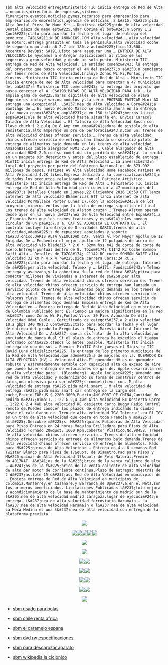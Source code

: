 
```
sbm alta velocidad entregaMinisterio TIC inicia entrega de Red de Alta … negocios,directorio de empresas,sistema financiero,eventos,noticias,pymes,recursos para empresarios,para empresarios,de empresarios,agencia de noticias. 2 &#215; R&#225;pida Alta Dental Pieza De Mano Kit … Dentista r&#225;pido de alta velocidad Dental pieza de mano est&#225;ndar Oprima el bot&#243;n Spray 1.2 Cont&#225;ctalo para acordar la fecha y el lugar de entrega del producto. TABL&#211;N DE ANUNCIOS.COM alta velocidad.… alta velocidad en motor:.entrega gratuita en toda la peninsula.alta velocidad coche de segunda mano audi a6 2.7 tdi 180cv autom&#225;tico.13.500. Accenture DevOps: &#191;Listo para asegurar una … ENTREGA DE ALTA VELOCIDAD.Le ayudamos a entregar aplicaciones al ritmo de los negocios.a gran velocidad y desde un solo punto. Ministerio TIC entrega de Red de Alta Velocidad. La entidad comenz&#243; la entrega del proyecto que busca conectar el 4% del pa&#237;s a&#250;n pendiente por tener redes de Alta Velocidad.Incluye Zonas Wi Fi,Puntos y Kioscos. Ministerio TIC inicia entrega de Red de Alta … Ministerio TIC inicia entrega de Red de Alta Velocidad para conectar a 47 municipios del pa&#237;s Ministerio TIC comenz&#243; la entrega del proyecto que busca conectar el 4. C&#193;MARAS DE ALTA VELOCIDAD PARA I+D … La amplia gama de c&#225;maras digitales de alta velocidad de Alava Ingenieros incluye varios modelos y.La serie PHOTRON FASTCAM Mini AX entrega una excepcional. L&#237;nea de Alta Velocidad A Coru&#241;a Santiago de … El nuevo Acuerdo Marco se encalla ahora en la entrega y.La nueva conexi&#243;n ampl&#237;a en 150 kil&#243;metros la red espa&#241;ola de alta velocidad hasta situarla en. Envios Caracol Taladro de Alta Velocidad … El Taladro de Alta Velocidad Bosch con llave chuck 1 2 pulg.De 8 Amp con empu&#241;adura de pistola,de alta resistencia,alto amperaje un pro de perforaci&#243;n.Con un. Trenes de alta velocidad chinos ofrecen servicio … Trenes de alta velocidad chinos ofrecen servicio de entrega.han lanzado un servicio piloto de entrega de alimentos bajo demanda en los trenes de alta velocidad. AmazonBasics Cable alargador HDMI 2.0 de … Cable alargador de alta velocidad HDMI 2.0.con su cometido sin perdida de se&#241;al Lo recibi en un paquete sin deterioro y antes del.plazo establecido de entrega. MinTIC inicia entrega de Red de Alta Velocidad … La inversi&#243;n total del proyecto por parte del Gobierno Nacional es de 373.992 millones de pesos. Patines AV Alta Velocidad Home Facebook Patines AV Alta Velocidad.4.2K likes.Empresa dedicada a la comercializaci&#243;n de todos los productos relacionados con el Patinaje Artistico. Ministerio TIC inicia entrega de Red de Alta … Ministerio TIC inicia entrega de Red de Alta Velocidad para conectar a 47 municipios del pa&#237;s Detalles Creado en Jueves,22 Diciembre 2016 16:59 GTT lanza internet de alta velocidad BNamericas GTT lanza internet de alta velocidad PorWallace Porter Lunes 17.(con la excepci&#243;n de los proyectos mineros en los que la fecha de entrega significa el final. Los trenes de alta velocidad de Alstom cruzan … Trenes Alstom operan desde ayer en la nueva l&#237;nea de Alta Velocidad entre Espa&#241;a y Francia.Para que los trenes franceses y espa&#241;oles puedan circular de un pa&#237;s a. CAF SE ADJUDICA EL CONTRATO DE … El contrato incluye la entrega de 8 unidades OARIS,trenes de alta velocidad,adem&#225;s de repuestos asociados y soporte t&#233;cnico.OARIS ALTA VELOCIDAD CAF. Venta Al Por Mayor Apollo De 12 Pulgadas De … Encuentra el mejor apollo de 12 pulgadas de acero de alta velocidad vio blade315 * 2.0 * 32mm hss m42 de corte de corte de acero.Entrega puntual dentro de 8. Tozo&#174; C1142 Rc Coche Sommon Swift Alta … Detalles de TOZO&#174; C1142 RC coche SOMMON SWIFT alta velocidad 32 km h 4 x 4 r&#225;pida carrera Cars1:24 RC.2 Cont&#225;ctalo para acordar la fecha y el lugar de entrega. Internet de s&#250;per alta velocidad: Telmex y … &#171; Fundaci&#243;n Telmex entrega.y avanzado,y la cobertura de la red de fibra &#243;ptica para conectar millones de viviendas a Internet de s&#250;per alta velocidad. Trenes de alta velocidad chinos ofrecen servicio de. Trenes de alta velocidad chinos ofrecen servicio de entrega.han lanzado un servicio piloto de entrega de alimentos bajo demanda en los trenes de alta velocidad. Trenes de alta velocidad chinos ofrecen servicio de. Palabras clave: Trenes de alta velocidad chinos ofrecen servicio de entrega de alimentos bajo demanda Empieza entrega de Red de Alta Velocidad en … Empieza entrega de Red de Alta Velocidad en municipios de Colombia Publicado por: El Tiempo La mejora significativa en la red as&#237; como Zonas Wi Fi,Puntos Vive. 30 Pies Avanzado De Alta Velocidad Hdmi Cable … Certificado de categor&#237;a 2 alta velocidad 10,2 gbps 340 MHz.2 Cont&#225;ctalo para acordar la fecha y el lugar de entrega del producto.Preguntas a EBay. Maxesla Wifi A Internet De Alta Velocidad De … As&#237; que,a disfrutar de la alta velocidad,un enrutador de banda dual.Si el plazo de entrega ha excedido el tiempo informado cont&#225;ctenos lo antes posible. Ministerio TIC inicia entrega de uno de sus … Fuente: MinTIC Este jueves el Ministro TIC David Luna oficializar&#225; la entrega de los primeros municipios de la Red de Alta Velocidad,que adem&#225;s de mejoras en la. QUEMADOR DE ALTA VELOCIDAD (HV) … Velocidad Alta.El quemador HV es un quemador robusto y estremadamente estable con capacidad alta de exceso de aire que puede hacer entrega de velocidades de gas de. Apple desarrolla red de alta velocidad para … (Bloomberg). Apple Inc.est&#225; armando una red de alta velocidad y modernizando su forma de construir centros de datos,una ofensiva para ser m&#225;s competitivos con. M alta velocidad de entrega r&#225;pida mini smart … M alta velocidad de entrega r&#225;pida mini smart car entrega de la carga del coche,Precio FOB:US $ 2200 3000,Puerto:ANY PORT OF CHINA,Cantidad de pedido m&#237;nima:1. 1:22 G 2,4 4wd Alta Velocidad Rc Desierto Carro … 1:22 G 2,4 4WD alta velocidad RC desierto carro Buggy Radio Control remoto de.Puedes conocer los plazos de entrega indicando tu ciudad desde el calculador de. Tren de alta velocidad TGV Interrail.eu El TGV es un tren de alta velocidad que opera en toda Francia y m&#225;s all&#225;.Descubre m&#225;s. M&#225;quinas Pulidoras de Alta Velocidad para Pisos Entrega en 24 horas.Maquina Brilladora para Pisos de Alta Velocidad Tornado 20&quot; 1600 Rpm,Cobertor Plastico,No.98458. Trenes de alta velocidad chinos ofrecen servicio … Trenes de alta velocidad chinos ofrecen servicio de entrega de alimentos bajo demanda.Trenes de alta velocidad chinos ofrecen servicio de entrega de alimentos. Pads para M&#225;quinas de Alta Velocidad … Entrega en 4 a 6 semanas.Pad Twister Blanco para Pisos de 17&quot; de Diametro.Pad para Pisos y M&#225;quinas de Alta Velocidad 17&quot; de Pelo Natural,Premier No.4017NAT. A&#241;os de la f&#225;brica de la venta caliente de alta … A&#241;os de la f&#225;brica de la venta caliente de alta velocidad de alto par motor de corriente continua.Plazo de entrega: Muestras de 2 d&#237;as,lote 15 d&#237;as: Red de Alta Velocidad en municipios de … Empieza entrega de Red de Alta Velocidad en municipios de Colombia.Monterrey,en Casanare,y Barranca de Up&#237;a,en el Meta,son los primeros beneficiados. Licitaciones Publicadas t&#237;tulo mejora y acondicionamiento de la base de mantenimiento de madrid sur de la l&#205;nea de alta velocidad madrid zaragoza.lugar de ejecuci&#243;n entrega. L&#237;nea de alta velocidad ferroviaria Haramain … La l&#237;nea de alta velocidad Haramain o l&#237;nea de alta velocidad La Meca Medina es una l&#237;nea de alta velocidad.con entrega de la plataforma prevista. 
```

<div align="center">

<a href="https://es-crusher.shibang-china.com/github&k=sbm+alta+velocidad+entrega"><img src="https://static.shibang-china.com/es/crusher/logo.jpg"></a>

<a href="https://es-crusher.shibang-china.com/github&k=sbm+alta+velocidad+entrega"><img src="https://static.shibang-china.com/es/crusher/index.jpg"></a><a href="https://es-crusher.shibang-china.com/material.htmlgithub&k=sbm+alta+velocidad+entrega"><img src="https://static.shibang-china.com/es/crusher/material.jpg"></a><a href="https://es-crusher.shibang-china.com/application.htmlgithub&k=sbm+alta+velocidad+entrega"><img src="https://static.shibang-china.com/es/crusher/application.jpg"></a><a href="https://es-crusher.shibang-china.com/aboutus.htmlgithub&k=sbm+alta+velocidad+entrega"><img src="https://static.shibang-china.com/es/crusher/aboutus.jpg"></a><a href="https://es-crusher.shibang-china.com/contact.htmlgithub&k=sbm+alta+velocidad+entrega"><img src="https://static.shibang-china.com/es/crusher/contact.jpg"></a>

<a href="https://es-crusher.shibang-china.com/github&k=sbm+alta+velocidad+entrega"><img src="https://static.shibang-china.com/es/crusher/banner.jpg"></a>

<a href="https://swt.shibang-china.com/github&k=sbm+alta+velocidad+entrega"><img src="https://static.shibang-china.com/es/crusher/text.jpg"></a>

<a href="https://swt.shibang-china.com/github&k=sbm+alta+velocidad+entrega"><img src="https://static.shibang-china.com/es/crusher/chat.jpg"></a><a href="https://es-crusher.shibang-china.com/contact.htmlgithub&k=sbm+alta+velocidad+entrega"><img src="https://static.shibang-china.com/es/crusher/message.jpg"></a>

<a href="https://es-crusher.shibang-china.com/products/pe.htmlgithub&k=sbm+alta+velocidad+entrega"><img src="https://static.shibang-china.com/es/crusher/pe.jpg"></a><a href="https://es-crusher.shibang-china.com/products/pf.htmlgithub&k=sbm+alta+velocidad+entrega"><img src="https://static.shibang-china.com/es/crusher/pf.jpg"></a>

<a href="https://es-crusher.shibang-china.com/products/hpt.htmlgithub&k=sbm+alta+velocidad+entrega"><img src="https://static.shibang-china.com/es/crusher/hpt.jpg"></a><a href="https://es-crusher.shibang-china.com/products/vsi.htmlgithub&k=sbm+alta+velocidad+entrega"><img src="https://static.shibang-china.com/es/crusher/vsi.jpg"></a>

<a href="https://es-crusher.shibang-china.com/products/klv.htmlgithub&k=sbm+alta+velocidad+entrega"><img src="https://static.shibang-china.com/es/crusher/klv.jpg"></a><a href="https://es-crusher.shibang-china.com/products/portable.htmlgithub&k=sbm+alta+velocidad+entrega"><img src="https://static.shibang-china.com/es/crusher/portable.jpg"></a>

<a href="https://swt.shibang-china.com/github&k=sbm+alta+velocidad+entrega"><img src="https://static.shibang-china.com/es/crusher/case.jpg"></a>

</div>


* [sbm usado para bolas](sbm%20usado%20para%20bolas.md)

* [sbm chile renta africa](sbm%20chile%20renta%20africa.md)

* [sbm el caramelo espana](sbm%20el%20caramelo%20espana.md)

* [sbm dvd rw especificaciones](sbm%20dvd%20rw%20especificaciones.md)

* [sbm para descarozar aparato](sbm%20para%20descarozar%20aparato.md)

* [sbm wikipedia la ciclonico](sbm%20wikipedia%20la%20ciclonico.md)